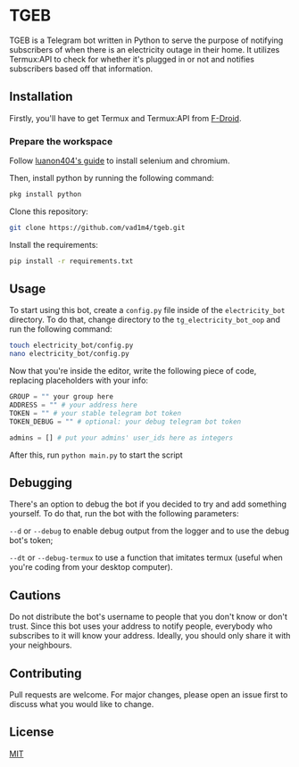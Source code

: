 # TGEB

TGEB is a Telegram bot written in Python to serve the purpose of notifying subscribers of when there is an electricity outage in their home. It utilizes Termux:API to check for whether it's plugged in or not and notifies subscribers based off that information.

## Installation

Firstly, you'll have to get Termux and Termux:API from [F-Droid](https://f-droid.org/packages/com.termux/).

### Prepare the workspace

Follow [luanon404's guide](https://github.com/luanon404/Selenium-On-Termux-Android/tree/main) to install selenium and chromium.

Then, install python by running the following command:
```bash
pkg install python
```
Clone this repository:
```bash
git clone https://github.com/vad1m4/tgeb.git
```
Install the requirements:
```bash
pip install -r requirements.txt
```
## Usage

To start using this bot, create a `config.py` file inside of the `electricity_bot` directory.
To do that, change directory to the `tg_electricity_bot_oop` and run the following command:
```bash
touch electricity_bot/config.py
nano electricity_bot/config.py
```
Now that you're inside the editor, write the following piece of code, replacing placeholders with your info:
```py
GROUP = "" your group here
ADDRESS = "" # your address here
TOKEN = "" # your stable telegram bot token
TOKEN_DEBUG = "" # optional: your debug telegram bot token

admins = [] # put your admins' user_ids here as integers
```

After this, run `python main.py` to start the script 

## Debugging

There's an option to debug the bot if you decided to try and add something yourself. 
To do that, run the bot with the following parameters:

`--d` or `--debug` to enable debug output from the logger and to use the debug bot's token;

`--dt` or `--debug-termux` to use a function that imitates termux (useful when you're coding from your desktop computer).

## Cautions

Do not distribute the bot's username to people that you don't know or don't trust. Since this bot uses your address to notify people, everybody who subscribes to it will know your address. Ideally, you should only share it with your neighbours.

## Contributing

Pull requests are welcome. For major changes, please open an issue first
to discuss what you would like to change.

## License

[MIT](https://choosealicense.com/licenses/mit/)
